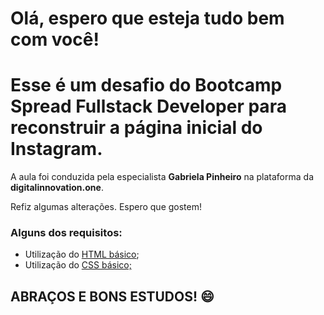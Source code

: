 # Olá, espero que esteja tudo bem com você! 

# Esse é um desafio do Bootcamp Spread Fullstack Developer para reconstruir a página inicial do Instagram.

A aula foi conduzida pela especialista **Gabriela Pinheiro** na plataforma da **digitalinnovation.one**.

Refiz algumas alterações. Espero que gostem!

### Alguns dos requisitos:

* Utilização do [HTML básico](https://www.w3schools.com/html/);
* Utilização do [CSS básico;](https://developer.mozilla.org/pt-BR/docs/Web/CSS)

## **ABRAÇOS E BONS ESTUDOS!** :smile: